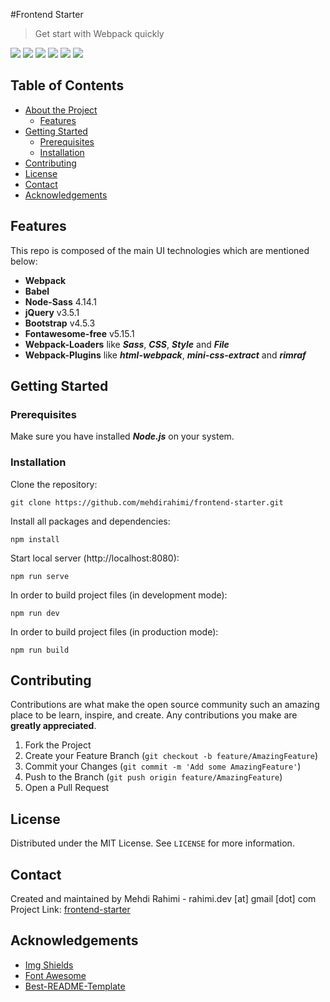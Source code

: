 #Frontend Starter
> Get start with Webpack quickly

<img src="https://img.shields.io/badge/License-MIT-green"> <img src="https://img.shields.io/badge/Webpack-v5.1.2-darkblue"> <img src="https://img.shields.io/badge/Babel-v5.1.2-yellow"> <img src="https://img.shields.io/badge/Bootstrap-v4.5.3-violet"> <img src="https://img.shields.io/badge/jQuery-v3.5.1-blue"> <img src="https://img.shields.io/badge/Webpack-v5.1.2-lightblue">

## Table of Contents

* [About the Project](#about-the-project)
  * [Features](#features)
* [Getting Started](#getting-started)
  * [Prerequisites](#prerequisites)
  * [Installation](#installation)
* [Contributing](#contributing)
* [License](#license)
* [Contact](#contact)
* [Acknowledgements](#acknowledgements)

## Features
This repo is composed of the main UI technologies which are mentioned below:
- **Webpack**
- **Babel**
- **Node-Sass** 4.14.1
- **jQuery** v3.5.1
- **Bootstrap** v4.5.3
- **Fontawesome-free** v5.15.1
- **Webpack-Loaders** like **_Sass_**, **_CSS_**, **_Style_** and **_File_**
- **Webpack-Plugins** like **_html-webpack_**, **_mini-css-extract_** and **_rimraf_**

## Getting Started

### Prerequisites
Make sure you have installed **_Node.js_** on your system.

### Installation
Clone the repository:
```
git clone https://github.com/mehdirahimi/frontend-starter.git
```
Install all packages and dependencies:
```
npm install
```
Start local server (http://localhost:8080):
```
npm run serve
```
In order to build project files (in development mode):
```
npm run dev
```
In order to build project files (in production mode):
```
npm run build
```

## Contributing
Contributions are what make the open source community such an amazing place to be learn, inspire, and create. Any contributions you make are **greatly appreciated**.
1. Fork the Project
2. Create your Feature Branch (`git checkout -b feature/AmazingFeature`)
3. Commit your Changes (`git commit -m 'Add some AmazingFeature'`)
4. Push to the Branch (`git push origin feature/AmazingFeature`)
5. Open a Pull Request

## License
Distributed under the MIT License. See `LICENSE` for more information.

## Contact
Created and maintained by Mehdi Rahimi - rahimi.dev [at] gmail [dot] com
\
Project Link: [frontend-starter](https://github.com/mehdirahimi/frontend-starter)

## Acknowledgements
* [Img Shields](https://shields.io)
* [Font Awesome](https://fontawesome.com)
* [Best-README-Template](https://github.com/othneildrew/Best-README-Template)